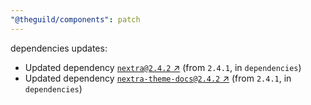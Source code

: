 ```yaml
---
"@theguild/components": patch
---
```

dependencies updates:
  - Updated dependency [`nextra@2.4.2` ↗︎](https://www.npmjs.com/package/nextra/v/2.4.2) (from `2.4.1`, in `dependencies`)
  - Updated dependency [`nextra-theme-docs@2.4.2` ↗︎](https://www.npmjs.com/package/nextra-theme-docs/v/2.4.2) (from `2.4.1`, in `dependencies`)
